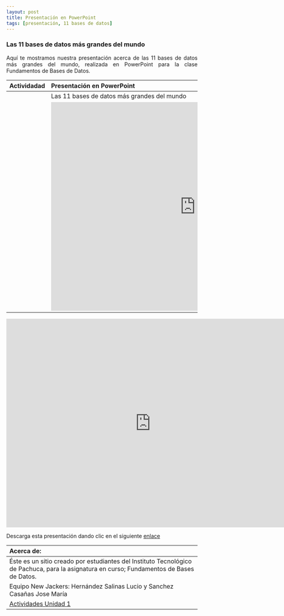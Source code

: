 ```yaml
---
layout: post
title: Presentación en PowerPoint
tags: [presentación, 11 bases de datos]
---
```

### Las 11 bases de datos más grandes del mundo<br>
<p style="text-align: justify;">Aquí te mostramos nuestra presentación acerca de las 11 bases de datos más grandes del mundo, realizada en PowerPoint para la clase Fundamentos de Bases de Datos.</p>

| Actividadad | Presentación en PowerPoint | 
| :------- | :------ | 
|   | Las 11 bases de datos más grandes del mundo       | 
|    | <iframe allowfullscreen="true" frameborder="0" height="549" mozallowfullscreen="true" src="https://docs.google.com/presentation/d/15WagtczC14IOPkioTNkyOkheQZn594iH5l4a93r1_Ec/embed?start=false&amp;loop=false&amp;delayms=3000" webkitallowfullscreen="true" width="760"></iframe>

<iframe allowfullscreen="true" frameborder="0" height="549" mozallowfullscreen="true" src="https://docs.google.com/presentation/d/15WagtczC14IOPkioTNkyOkheQZn594iH5l4a93r1_Ec/embed?start=false&amp;loop=false&amp;delayms=3000" webkitallowfullscreen="true" width="760"></iframe>

Descarga esta presentación dando clic en el siguiente [enlace](http://www.tecpachucavirtual.mx/m27/pluginfile.php/598/assignsubmission_file/submission_files/27430/11Bases_De_Datos_M%C3%A1s_Grandes_Del_Mundo.pptx?forcedownload=1 "clic para descargar la presentación") 

|  Acerca de: | 
| :------ | 
| Éste es un sitio creado por estudiantes del Instituto Tecnológico de Pachuca, para la asignatura en curso; Fundamentos de Bases de Datos. | 
| Equipo New Jackers: Hernández Salinas Lucio y Sanchez Casañas Jose María |
| <a href="https://basededatostec.github.io/unidaduno/">Actividades Unidad 1</a> |
